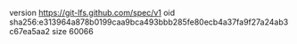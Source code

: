 version https://git-lfs.github.com/spec/v1
oid sha256:e313964a878b0199caa9bca493bbb285fe80ecb4a37fa9f27a24ab3c67ea5aa2
size 60066
